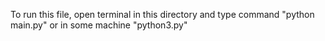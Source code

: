 To run this file, open terminal in this directory
and type command "python main.py" or in some machine "python3.py"
